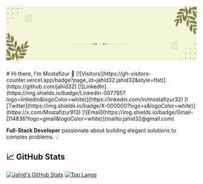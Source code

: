 <h1 align="center"><img src="https://raw.githubusercontent.com/jahid32/jahid32/image/icons/Hi I Am.gif" /></h1>
# Hi there, I'm Mostafizur 👋
[![Visitors](https://gh-visitors-counter.vercel.app/badge?page_id=jahid32.jahid32&style=flat)](https://github.com/jahid32)
[![LinkedIn](https://img.shields.io/badge/LinkedIn-0077B5?logo=linkedin&logoColor=white)](https://linkedin.com/in/mostafizur32)
[![Twitter](https://img.shields.io/badge/X-000000?logo=x&logoColor=white)](https://x.com/Mostafizur913)
[![Email](https://img.shields.io/badge/Gmail-D14836?logo=gmail&logoColor=white)](mailto:jahid32@gmail.com)

**Full-Stack Developer** passionate about building elegant solutions to complex problems. 💡

## 📈 GitHub Stats
[![Jahid's GitHub Stats](https://github-readme-stats.vercel.app/api?username=jahid32&show_icons=true&theme=radical)](https://github.com/jahid32)
[![Top Langs](https://github-readme-stats.vercel.app/api/top-langs/?username=jahid32&layout=compact&theme=radical)](https://github.com/jahid32)
